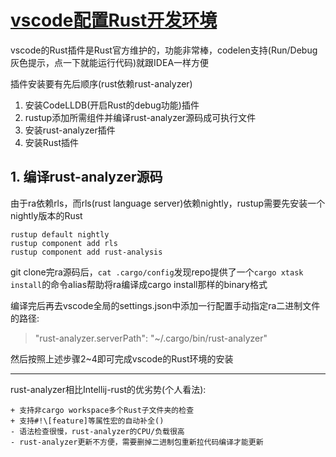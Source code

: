 # [vscode配置Rust开发环境](/archive/vscode/vscode_setup_rust.md)

vscode的Rust插件是Rust官方维护的，功能非常棒，codelen支持(Run/Debug灰色提示，点一下就能运行代码)就跟IDEA一样方便

插件安装要有先后顺序(rust依赖rust-analyzer)

1. 安装CodeLLDB(开启Rust的debug功能)插件
2. rustup添加所需组件并编译rust-analyzer源码成可执行文件
3. 安装rust-analyzer插件
4. 安装Rust插件

## 1. 编译rust-analyzer源码

由于ra依赖rls，而rls(rust language server)依赖nightly，rustup需要先安装一个nightly版本的Rust

```
rustup default nightly
rustup component add rls
rustup component add rust-analysis
```

git clone完ra源码后，`cat .cargo/config`发现repo提供了一个`cargo xtask install`的命令alias帮助将ra编译成cargo install那样的binary格式

编译完后再去vscode全局的settings.json中添加一行配置手动指定ra二进制文件的路径:

> "rust-analyzer.serverPath": "~/.cargo/bin/rust-analyzer"

然后按照上述步骤2~4即可完成vscode的Rust环境的安装

---

rust-analyzer相比Intellij-rust的优劣势(个人看法):

```
+ 支持非cargo workspace多个Rust子文件夹的检查
+ 支持#!\[feature]等属性宏的自动补全()
- 语法检查很慢，rust-analyzer的CPU/负载很高
- rust-analyzer更新不方便，需要删掉二进制包重新拉代码编译才能更新
```
